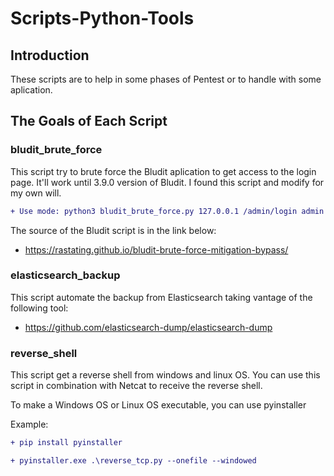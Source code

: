 # Scripts-Python-Tools

## Introduction
These scripts are to help in some phases of Pentest or to handle with some aplication.

## The Goals of Each Script

### bludit_brute_force
This script try to brute force the Bludit aplication to get access to the login page. 
It'll work until 3.9.0 version of Bludit. I found this script and modify for my own will. 
```diff
+ Use mode: python3 bludit_brute_force.py 127.0.0.1 /admin/login admin wordlist.txt
```
The source of the Bludit script is in the link below:

- https://rastating.github.io/bludit-brute-force-mitigation-bypass/

### elasticsearch_backup
This script automate the backup from Elasticsearch taking vantage of the following tool:
- https://github.com/elasticsearch-dump/elasticsearch-dump

### reverse_shell
This script get a reverse shell from windows and linux OS. 
You can use this script in combination with Netcat to receive the reverse shell.

To make a Windows OS or Linux OS executable, you can use pyinstaller 

Example:

```diff
+ pip install pyinstaller
```
```diff
+ pyinstaller.exe .\reverse_tcp.py --onefile --windowed
```
